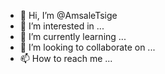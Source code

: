 - 👋 Hi, I’m @AmsaleTsige
- 👀 I’m interested in ...
- 🌱 I’m currently learning ...
- 💞️ I’m looking to collaborate on ...
- 📫 How to reach me ...

<!---
AmsaleTsige/AmsaleTsige is a ✨ special ✨ repository because its `README.md` (this file) appears on your GitHub profile.
You can click the Preview link to take a look at your changes.
--->
